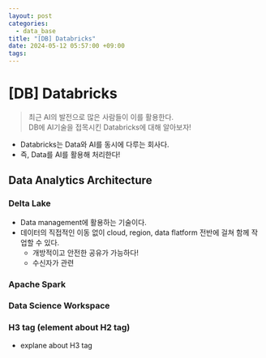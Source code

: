 ```yaml
---
layout: post
categories:
  - data_base
title: "[DB] Databricks"
date: 2024-05-12 05:57:00 +09:00
tags:
---
```

# \[DB] Databricks

>최근 AI의 발전으로 많은 사람들이 이를 활용한다.\
>DB에 AI기술을 접목시킨 Databricks에 대해 알아보자!

- Databricks는 Data와 AI를 동시에 다루는 회사다.
- 즉, Data를 AI를 활용해 처리한다!

## Data Analytics Architecture

### Delta Lake

- Data management에 활용하는 기술이다.
- 데이터의 직접적인 이동 없이 cloud, region, data flatform 전반에 걸쳐 함께 작업할 수 있다.
	- 개방적이고 안전한 공유가 가능하다!
	- 수신자가 관련

### Apache Spark

### Data Science Workspace

### H3 tag (element about H2 tag)
- explane about H3 tag